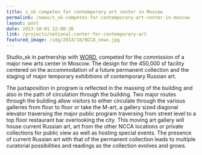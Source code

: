 ```yaml
---
title: s_sk competes for contemporary art center in Moscow
permalink: /news/s_sk-competes-for-contemporary-art-center-in-moscow
layout: post
date: 2013-10-01 12:00:36
link: /projects/national-center-for-contemporary-art
featured_image: /img/2013/10/NCCA_news.jpg
---
```


Studio_sk in partnership with <a href="http://www.warrenoffice.com/" target="_blank">WORD</a>, competed for the commission of a major new arts center in Moscow. The design for the 450,000 sf facility centered on the accommodation of a future permanent collection and the staging of major temporary exhibitions of contemporary Russian art.

The juxtaposition in program is reflected in the massing of the building and also in the path of circulation through the building. Two major routes through the building allow visitors to either circulate through the various galleries from floor to floor or take the M-art, a gallery sized diagonal elevator traversing the major public program traversing from street level to a top floor restaurant bar overlooking the city. This moving art gallery will house current Russian art, art from the other NCCA locations or private collections for public view as well as hosting special events. The presence of current Russian art with that of the permanent collection leads to multiple curatorial possibilities and readings as the collection evolves and grows.
